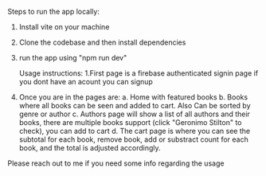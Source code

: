 Steps to run the app locally:
1. Install vite on your machine
2. Clone the codebase and then install dependencies
3. run the app using "npm run dev"

   Usage instructions:
1.First page is a firebase authenticated signin page if you dont have an acount you can signup
2. Once you are in the pages are:
    a. Home with featured books
    b. Books where all books can be seen and added to cart. Also Can be sorted by genre or author
    c. Authors page will show a list of all authors and their books, there are multiple books support (click "Geronimo Stilton" to check), you can add to cart
    d. The cart page is where you can see the subtotal for each book, remove book, add or substract count for each book, and the total is adjusted accordingly.

Please reach out to me if you need some info regarding the usage
